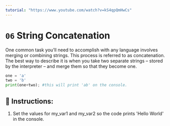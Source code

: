 ```yaml
---
tutorial: "https://www.youtube.com/watch?v=kS4qpQmHwCs"
---
```


# `06` String Concatenation

One common task you’ll need to accomplish with any language involves merging or combining strings.
This process is referred to as concatenation.
The best way to describe it is when you take two separate strings – stored by the interpreter – and
merge them so that they become one.

```py
one = 'a'
two = 'b'
print(one+two); #this will print 'ab' on the console.
```


## 📝 Instructions:

1. Set the values for my_var1 and my_var2 so the code prints 'Hello World' in the console.



